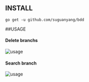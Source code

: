 ## INSTALL
`go get -u github.com/suguanyang/bdd`

##USAGE

#### Delete branchs

![usage](http://g.recordit.co/nTy1u4UOi8.gif)


#### Search branch

![usage](http://g.recordit.co/xuQ9zrBQAF.gif)
